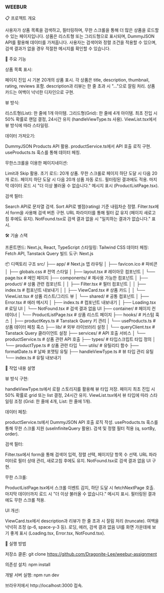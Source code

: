 ### WEEBUR

📋 프로젝트 개요

사용자가 상품 목록을 검색하고, 필터링하며, 무한 스크롤을 통해 더 많은 상품을 로드할 수 있는 페이지입니다.
상품은 리스트형 또는 그리드형으로 표시되며, DummyJSON API를 활용해 데이터를 가져옵니다.
사용자는 검색어와 정렬 조건을 적용할 수 있으며, 검색 결과가 없을 경우 적절한 메시지를 확인할 수 있습니다.

🎯 주요 기능

상품 목록 표시:

페이지 진입 시 기본 20개의 상품 표시.
각 상품은 title, description, thumbnail, rating, reviews 포함.
description과 리뷰는 한 줄 초과 시 "..."으로 잘림 처리.
상품 카드는 여백이 넉넉한 디자인으로 구현.

뷰 방식:

리스트형(List): 한 줄에 1개 아이템.
그리드형(Grid): 한 줄에 4개 아이템.
최초 진입 시 50% 확률로 랜덤 결정, 24시간 유지 (handleViewType.ts 사용).
ViewList.tsx에서 뷰 방식에 따라 스타일링.

데이터 가져오기:

DummyJSON Products API 활용.
productService.ts에서 API 호출 로직 구현.
useProducts.ts 훅스를 통해 데이터 페칭.

무한스크롤을 이용한 페이지네이션:

Limit과 Skip 활용.
초기 로드: 20개 상품.
무한 스크롤로 페이지 하단 도달 시 다음 20개 로드.
페이지 하단 도달 시 다음 20개 상품 자동 로드.
필터링된 결과에도 적용.
마지막 데이터 로드 시 "더 이상 불러올 수 없습니다." 메시지 표시 (ProductListPage.tsx).

검색 필터:

Search API로 문자열 검색.
Sort API로 별점(rating) 기준 내림차순 정렬.
Filter.tsx에서 form을 사용해 검색 버튼 구현.
URL 파라미터를 통해 필터 값 유지 (페이지 새로고침 후에도 유지).
NotFound.tsx로 검색 결과 없을 시 "일치하는 결과가 없습니다." 표시.


🛠️ 기술 스택

프론트엔드: Next.js, React, TypeScript
스타일링: Tailwind CSS
데이터 페칭: Fetch API, Tanstack Query
빌드 도구: Next.js

📦 디렉토리 구조
src/
├── app/                 # Next.js 앱 라우팅
│   ├── favicon.ico      # 파비콘
│   ├── globals.css      # 전역 스타일
│   ├── layout.tsx       # 레이아웃 컴포넌트
│   └── page.tsx         # 메인 페이지
├── components/          # 재사용 가능한 컴포넌트
│   ├── product/         # 상품 관련 컴포넌트
│   │   ├── Filter.tsx   # 필터 컴포넌트
│   │   ├── index.ts     # 컴포넌트 내보내기
│   │   ├── ViewCard.tsx # 상품 카드
│   │   └── ViewList.tsx # 상품 리스트/그리드 뷰
│   └── shared/          # 공통 컴포넌트
│       ├── Error.tsx    # 에러 메시지
│       ├── index.ts     # 컴포넌트 내보내기
│       ├── Loading.tsx  # 로딩 UI
│       └── NotFound.tsx # 검색 결과 없음 UI
├── container/           # 페이지 컨테이너
│   └── ProductListPage.tsx  # 상품 리스트 페이지
├── hooks/               # 커스텀 훅스
│   ├── productKeys.ts   # Tanstack Query 키 관리
│   └── useProducts.ts   # 상품 데이터 페칭 훅스
├── lib/                 # 외부 라이브러리 설정
│   └── queryClient.tsx  # Tanstack Query 클라이언트 설정
├── services/            # API 호출 서비스
│   └── productService.ts  # 상품 관련 API 호출
├── types/               # 타입스크립트 타입 정의
│   └── productType.ts   # 상품 관련 타입
└── utils/               # 유틸리티 함수
├── formatDate.ts    # 날짜 포맷팅 유틸
├── handleViewType.ts  # 뷰 타입 관리 유틸
└── index.ts         # 유틸 내보내기

📝 작업 내용 설명

뷰 방식 구현:

handleViewType.ts에서 로컬 스토리지를 활용해 뷰 타입 저장.
페이지 최초 진입 시 50% 확률로 grid 또는 list 결정, 24시간 유지.
ViewList.tsx에서 뷰 타입에 따라 스타일링 조정 (Grid: 한 줄에 4개, List: 한 줄에 1개).

데이터 페칭:

productService.ts에서 DummyJSON API 호출 로직 작성.
useProducts.ts 훅스를 통해 무한 스크롤 지원 (useInfiniteQuery 활용).
검색 및 정렬 필터 적용 (q, sortBy, order).

검색 필터:

Filter.tsx에서 form을 통해 검색어 입력, 정렬 선택, 페이지당 항목 수 선택.
URL 파라미터로 필터 상태 관리, 새로고침 후에도 유지.
NotFound.tsx로 검색 결과 없음 UI 구현.

무한 스크롤:

ProductListPage.tsx에서 스크롤 이벤트 감지, 하단 도달 시 fetchNextPage 호출.
마지막 데이터까지 로드 시 "더 이상 불러올 수 없습니다." 메시지 표시.
필터링된 결과에도 무한 스크롤 적용.

UI 개선:

ViewCard.tsx에서 description과 리뷰가 한 줄 초과 시 잘림 처리 (truncate).
여백을 넉넉히 조정 (p-6, space-y-3 등).
로딩, 에러, 검색 결과 없음 UI를 화면 가운데에 보기 좋게 표시 (Loading.tsx, Error.tsx, NotFound.tsx).

🚀 실행 방법

저장소 클론:
git clone https://github.com/Dragonite-Lee/weebur-assignment

의존성 설치:
npm install

개발 서버 실행:
npm run dev

브라우저에서 http://localhost:3000 접속.
